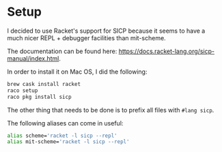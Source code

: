 # Setup
I decided to use Racket's support for SICP because it seems to have a much nicer REPL + debugger facilities than mit-scheme.

The documentation can be found here: https://docs.racket-lang.org/sicp-manual/index.html.

In order to install it on Mac OS, I did the following:
```bash
brew cask install racket
raco setup
raco pkg install sicp
```

The other thing that needs to be done is to prefix all files with `#lang sicp`.

The following aliases can come in useful:
```bash
alias scheme='racket -l sicp --repl'
alias mit-scheme='racket -l sicp --repl'
```
